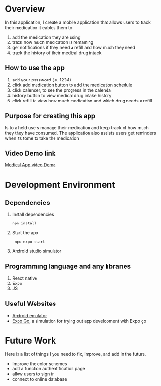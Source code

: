# Overview

In this application, I create a mobile application that allows users to track their medication
it eables them to
1. add the medication they are using
2. track how much medication is remaining
3. get notifications if they need a refill and how much they need
4. track the history of their medical drug intack

## How to use the app
1. add your password (ie. 1234)
2. click add medication button to add the medication schedule
3. click calender, to see the progress in the calenda
4. history button to view medical drug intake history
5. click refill to view how much medication and which drug needs a refill

## Purpose for creating this app
Is to a held users manage their medication and keep track of how much they they have consumed. The application also assists users get reminders when its tome to take the medication

## Video Demo link
[Medical App video Demo ](https://byupathwayworldwideprod-my.sharepoint.com/:v:/g/personal/djigu_byupathway_edu/EUCBz0IHsEFIiBdJrvDdCyABSr5OPWDW_xPf3WHBCo0bbw?nav=eyJyZWZlcnJhbEluZm8iOnsicmVmZXJyYWxBcHAiOiJPbmVEcml2ZUZvckJ1c2luZXNzIiwicmVmZXJyYWxBcHBQbGF0Zm9ybSI6IldlYiIsInJlZmVycmFsTW9kZSI6InZpZXciLCJyZWZlcnJhbFZpZXciOiJNeUZpbGVzTGlua0NvcHkifX0&e=UaasrC)


# Development Environment

## Dependencies

1. Install dependencies

   ```bash
   npm install
   ```

2. Start the app

   ```bash
    npx expo start
   ```
 3. Android studio simulator

## Programming language and any libraries
1. React native
2. Expo
3. JS 

## Useful Websites
- [Android emulator](https://docs.expo.dev/workflow/android-studio-emulator/)
- [Expo Go](https://expo.dev/go), a simulation for trying out app development with Expo go

# Future Work
Here is a list of things I you need to fix, improve, and add in the future.
* Improve the color schemes
* add a function authentification page
* allow users to sign in
* connect to online database


